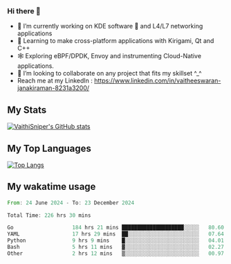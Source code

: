 ### Hi there 👋

- 🔭 I’m currently working on KDE software 💓 and L4/L7 networking applications 
- 📖 Learning to make cross-platform applications with Kirigami, Qt and C++
- 🕸️ Exploring eBPF/DPDK, Envoy and instrumenting Cloud-Native applications. 
- 👯 I’m looking to collaborate on any project that fits my skillset ^_^
- Reach me at my LinkedIn : https://www.linkedin.com/in/vaitheeswaran-janakiraman-8231a3200/

## My Stats
[![VaithiSniper's GitHub stats](https://github-readme-stats.vercel.app/api?username=VaithiSniper&hide=stars&theme=radical)](https://github.com/anuraghazra/github-readme-stats)

## My Top Languages

[![Top Langs](https://github-readme-stats.vercel.app/api/top-langs/?username=VaithiSniper&layout=compact)](https://github.com/anuraghazra/github-readme-stats)

## My wakatime usage

<!--START_SECTION:waka-->

```rust
From: 24 June 2024 - To: 23 December 2024

Total Time: 226 hrs 30 mins

Go                   184 hrs 21 mins ████████████████████░░░░░   80.60 %
YAML                 17 hrs 29 mins  ██░░░░░░░░░░░░░░░░░░░░░░░   07.64 %
Python               9 hrs 9 mins    █░░░░░░░░░░░░░░░░░░░░░░░░   04.01 %
Bash                 5 hrs 11 mins   ▓░░░░░░░░░░░░░░░░░░░░░░░░   02.27 %
Other                2 hrs 12 mins   ▒░░░░░░░░░░░░░░░░░░░░░░░░   00.97 %
```

<!--END_SECTION:waka-->
